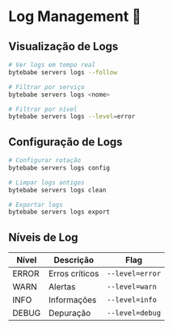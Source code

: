 # Log Management 📝

## Visualização de Logs

```bash
# Ver logs em tempo real
bytebabe servers logs --follow

# Filtrar por serviço
bytebabe servers logs <nome>

# Filtrar por nível
bytebabe servers logs --level=error
```

## Configuração de Logs

```bash
# Configurar rotação
bytebabe servers logs config

# Limpar logs antigos
bytebabe servers logs clean

# Exportar logs
bytebabe servers logs export
```

## Níveis de Log

| Nível | Descrição | Flag |
|-------|-----------|------|
| ERROR | Erros críticos | `--level=error` |
| WARN | Alertas | `--level=warn` |
| INFO | Informações | `--level=info` |
| DEBUG | Depuração | `--level=debug` |